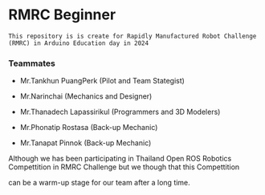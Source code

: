 <h1> RMRC Beginner </h1>

<p>

    This repository is is create for Rapidly Manufactured Robot Challenge (RMRC) in Arduino Education day in 2024

</p>

<h3> Teammates </h3>

 - Mr.Tankhun PuangPerk (Pilot and Team Stategist)

 - Mr.Narinchai (Mechanics and Designer)

 - Mr.Thanadech Lapassirikul (Programmers and 3D Modelers)

 - Mr.Phonatip Rostasa (Back-up Mechanic) 
 
 - Mr.Tanapat Pinnok (Back-up Mechanic)

<body> Although we has been participating in Thailand Open ROS Robotics Compettition in RMRC Challenge but we though that this Compettition

can be a warm-up stage for our team after a long time.
